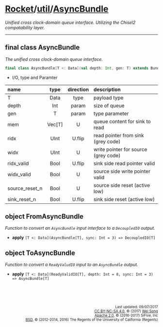 [Rocket](../Readme.md)/[util](../util.md)/[AsyncBundle](https://github.com/freechipsproject/rocket-chip/tree/master/src/main/scala/util/AsyncBundle.scala)
========================
*Unified cross clock-domain queue interface.*
*Utilizing the Chisel2 compatability layer.*

************************

final class AsyncBundle
-------------------
*The unified cross clock-domain queue interface.*

~~~scala
final class AsyncBundle[T <: Data](val depth: Int, gen: T) extends Bundle
~~~

+ I/O, type and Paramter

| name                   | type             | direction  | description                          |
| :---                   | :--:             | :--:       | :---                                 |
| T                      | Data             | type       | payload type                         |
| depth                  | Int              | param      | size of queue                        |
| gen                    | T                | param      | type parameter                       |
| mem                    | Vec[T]           | U          | queue content for sink to read       |
| ridx                   | UInt             | U.flip     | read pointer from sink (grey code)   |
| widx                   | UInt             | U          | write pointer for source (grey code) |
| ridx\_valid            | Bool             | U.flip     | sink side read pointer valid         |
| widx\_valid            | Bool             | U          | source side write pointer valid      |
| source_reset_n         | Bool             | U          | source side reset (active low)       |
| sink_reset_n           | Bool             | U.flip     | sink side reset (active low)         |

object FromAsyncBundle
------------------
*Function to convert an `AsyncBundle` input interface to a `DecoupledIO` output.*

+ **apply** `[T <: Data](AsyncBundle[T], sync: Int = 3) => DecoupledIO[T]`

object ToAsyncBundle
--------------------
*Function to convert a `ReadyValudIO` input to an `AsyncBundle` output.*

+ **apply** `[T <: Data](ReadyValidIO[T], depth: Int = 8, sync: Int = 3) => AsyncBundle[T]`







<br><br><br><p align="right">
<sub>
Last updated: 09/07/2017<br>
[CC BY-NC-SA 4.0](https://creativecommons.org/licenses/by-nc-sa/4.0/), &copy; (2017) [Wei Song](mailto:wsong83@gmail.com)<br>
[Apache 2.0](https://github.com/freechipsproject/rocket-chip/blob/master/LICENSE.SiFive), &copy; (2016-2017) SiFive, Inc<br>
[BSD](https://github.com/freechipsproject/rocket-chip/blob/master/LICENSE.Berkeley), &copy; (2012-2014, 2016) The Regents of the University of California (Regents)
</sub>
</p>
